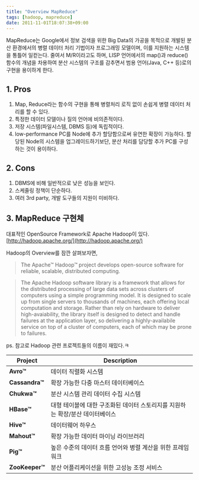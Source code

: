 ```yaml
---
title: "Overview MapReduce"
tags: [hadoop, mapreduce]
date: 2011-11-01T18:07:38+09:00
---
```


MapReduce는 Google에서 정보 검색을 위한 Big Data의 가공을 목적으로 개발된 분산 환경에서의 병렬 데이터 처리 기법이자 프로그래밍 모델이며, 이를 지원하는 시스템을 통틀어 일컫는다. 줄여서 M/R이라고도 하며, LISP 언어에서의 map()과 reduce() 함수의 개념을 차용하여 분산 시스템의 구조를 감추면서 범용 언어(Java, C++ 등)로의 구현을 용이하게 한다.

## 1. Pros
1) Map, Reduce라는 함수의 구현을 통해 병렬처리 로직 없이 손쉽게 병렬 데이터 처리를 할 수 있다.  
2) 특정한 데이터 모델이나 질의 언어에 비의존적이다.  
3) 저장 시스템(파일시스템, DBMS 등)에 독립적이다.  
4) low-performance PC를 Node에 추가 할당함으로써 유연한 확장이 가능하다. 할당된 Node의 시스템을 업그레이드하기보단, 분산 처리를 담당할 추가 PC를 구성하는 것이 용이하다.  
  

## 2. Cons
1) DBMS에 비해 일반적으로 낮은 성능을 보인다.  
2) 스케줄링 정책이 단순하다.  
3) 여러 3rd party, 개발 도구들의 지원이 미비하다.  
  

## 3. MapReduce 구현체
대표적인 OpenSource Framework로 Apache Hadoop이 있다.  
[http://hadoop.apache.org/](http://hadoop.apache.org/)  
   
Hadoop의 Overview를 잠깐 살펴보자면,  

> The Apache™ Hadoop™ project develops open-source software for reliable, scalable, distributed computing. 

> The Apache Hadoop software library is a framework that allows for the distributed processing of large data sets across clusters of computers using a simple programming model. It is designed to scale up from single servers to thousands of machines, each offering local computation and storage. Rather than rely on hardware to deliver high-avaiability, the library itself is designed to detect and handle failures at the application layer, so delivering a highly-availabile service on top of a cluster of computers, each of which may be prone to failures.

  
  
ps. 참고로 Hadoop 관련 프로젝트들의 이름이 재밌다.ㅋ  

| Project | Description |
|---------|-------------|
| **Avro™** | 데이터 직렬화 시스템 |
| **Cassandra™** | 확장 가능한 다중 마스터 데이터베이스 |
| **Chukwa™** | 분산 시스템 관리 데이터 수집 시스템 |
| **HBase™** | 대형 테이블에 대한 구조화된 데이터 스토리지를 지원하는 확장/분산 데이터베이스 |
| **Hive™** | 데이터웨어 하우스 |
| **Mahout™** | 확장 가능한 데이터 마이닝 라이브러리 |
| **Pig™** | 높은 수준의 데이터 흐름 언어와 병렬 계산을 위한 프레임워크 |
| **ZooKeeper™** | 분산 어플리케이션을 위한 고성능 조정 서비스 |

  
